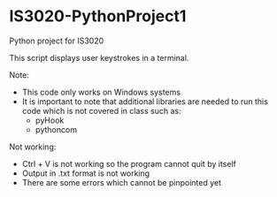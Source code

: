 # IS3020-PythonProject1

Python project for IS3020

This script displays user keystrokes in a terminal.

Note:
  - This code only works on Windows systems
  - It is important to note that additional libraries are needed to run this code which is not covered in class such as:
  	- pyHook
	- pythoncom

Not working:
  - Ctrl + V is not working so the program cannot quit by itself
  - Output in .txt format is not working
  - There are some errors which cannot be pinpointed yet
